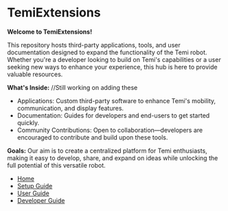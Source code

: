 # TemiExtensions
**Welcome to TemiExtensions!** 

This repository hosts third-party applications, tools, and user documentation designed to expand the functionality of the Temi robot. Whether you're a developer looking to build on Temi's capabilities or a user seeking new ways to enhance your experience, this hub is here to provide valuable resources.

**What's Inside:** //Still working on adding these
- Applications: Custom third-party software to enhance Temi's mobility, communication, and display features.
- Documentation: Guides for developers and end-users to get started quickly.
- Community Contributions: Open to collaboration—developers are encouraged to contribute and build upon these tools.

**Goals:**
Our aim is to create a centralized platform for Temi enthusiasts, making it easy to develop, share, and expand on ideas while unlocking the full potential of this versatile robot.

- [Home](/)
- [Setup Guide](setup.md)
- [User Guide](user-guide.md)
- [Developer Guide](developer-guide.md)
